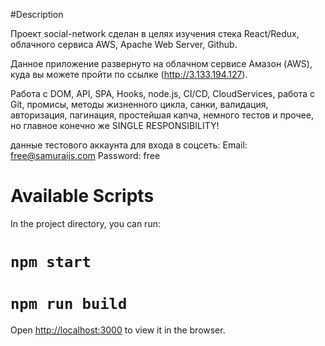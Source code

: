 #Description

Проект social-network сделан в целях изучения стека React/Redux, облачного сервиса AWS, Apache Web Server, Github.

Данное приложение развернуто на облачном сервисе Амазон (AWS), куда вы можете пройти по ссылке (http://3.133.194.127). 

Работа с DOM, API, SPA, Hooks, node.js, CI/CD, CloudServices, работа с Git, промисы, методы жизненного цикла, санки, валидация, авторизация, пагинация, простейшая капча, немного тестов и прочее, но главное конечно же SINGLE RESPONSIBILITY!

данные тестового аккаунта для входа в соцсеть:
Email: free@samuraijs.com
Password: free

# Available Scripts

In the project directory, you can run:

# `npm start`
# `npm run build`

Open [http://localhost:3000](http://localhost:3000) to view it in the browser.


